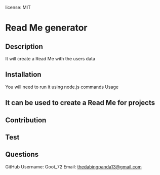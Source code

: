
license: MIT
# Read Me generator
## Description
It will create a Read Me with the users data
## Installation
You will need to run it using node.js commands
Usage
## It can be used to create a Read Me for projects
## Contribution
## Test
## Questions
GitHub Username: Goot_72
Email: thedabingpanda13@gmail.com